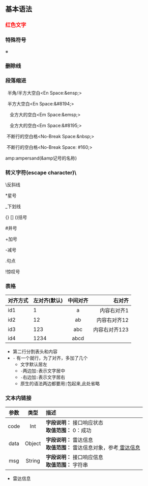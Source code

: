 ## 基本语法

### <font color=#FF0000>红色文字</font>

### 特殊符号

  ※

### ~~删除线~~

### 段落缩进

&ensp;半角/半方大空白<En Space:&amp;ensp;>

&#8194;半方大空白<En Space:&amp;#8194;>

&emsp;全方大的空白<Em Space:&amp;emsp;>

&#8195;全方大的空白<Em Space:&amp;#8195;>

&nbsp;不断行的空白格<No-Break Space:&amp;nbsp;>

&#160;不断行的空白格<No-Break Space:&nbsp;#160;>

amp:ampersand(&amp记号的名称)

### 转义字符(escape character)\

\\反斜线

\*星号

\_下划线

\{\} \[\] \(\)括号

\#井号

\+加号

\-减号

\.句点

\!惊叹号

### 表格

对齐方式|左对齐(默认)|中间对齐|右对齐
---|---|:---:|---:
id1|1|a|内容右对齐1
id2|12|ab|内容右对齐12
id3|123|abc|内容右对齐123
id4|1234|abcd

* 第二行分割表头和内容
* `-` 有一个就行，为了对齐，多加了几个
  * 文字默认居左
  * `-`两边加`:`表示文字居中
  * `-`右边加`:`表示文字居右
  * 原生的语法两边都要用`|`包起来,此处省略

### 文本内链接

|参数|类型|描述
|:----:|:----:|:----|
|code|Int|__字段说明：__ 接口响应状态 <br> __取值范围：__ 0：成功
|data|Object|__字段说明：__ 雷达信息 <br> __取值范围：__ 雷达信息对象，参考<a href="#info"> 雷达信息</a>
|msg|String|__字段说明：__ 接口响应信息 <br> __取值范围：__ 字符串

* <a id="info">雷达信息</a>


